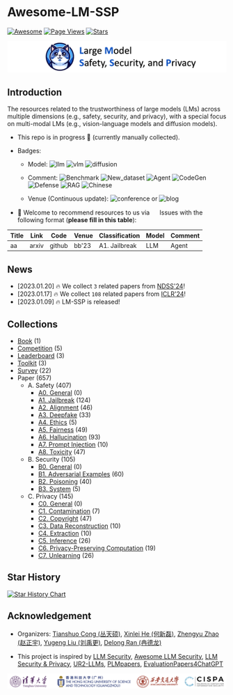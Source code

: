 # Awesome-LM-SSP

[![Awesome](https://awesome.re/badge.svg)](https://awesome.re)
[![Page Views](https://badges.toozhao.com/badges/01HMRJE3211AJ2QD2X9AKTQG67/blue.svg)](.)
[![Stars](https://img.shields.io/github/stars/ThuCCSLab/Awesome-LM-SSP)](.)

[<img src="figure/title_new.png" alt="Awesome-LM-SSP" width="1000" height="auto" class="center">](.)

## Introduction 
The resources related to the trustworthiness of large models (LMs) across multiple dimensions (e.g., safety, security, and privacy),                  with a special focus on multi-modal LMs (e.g., vision-language models and diffusion models). 

- This repo is in progress :seedling: (currently manually collected).
- Badges: 

    - Model: ![llm](https://img.shields.io/badge/llm-589cf4) ![vlm](https://img.shields.io/badge/vlm-c7688b)  ![diffusion](https://img.shields.io/badge/diffusion-a99cf4) 

    - Comment: ![Benchmark](https://img.shields.io/badge/Benchmark-87b800) ![New_dataset](https://img.shields.io/badge/New_dataset-87b800) ![Agent](https://img.shields.io/badge/Agent-87b800)                 ![CodeGen](https://img.shields.io/badge/CodeGen-87b800) ![Defense](https://img.shields.io/badge/Defense-87b800) ![RAG](https://img.shields.io/badge/RAG-87b800) ![Chinese](https://img.shields.io/badge/Chinese-87b800) 

   - Venue (Continuous update): ![conference](https://img.shields.io/badge/conference-f1b800) or ![blog](https://img.shields.io/badge/blog-f1b800)

- :sunflower: Welcome to recommend resources to us via <a href="https://github.com/ThuCCSLab/Awesome-LM-SSP/issues"> <img src="https://icons.iconarchive.com/icons/github/octicons/128/issue-opened-16-icon.png" width="15" height="15"></a> Issues with the following format (**please fill in this table**): 

| Title | Link  | Code |   Venue |  Classification |  Model | Comment | 
| ---- |---- |---- |---- |---- |----|----| 
| aa |  arxiv | github  | bb'23    |  A1. Jailbreak | LLM  | Agent | 

## News
- [2023.01.20] :fire: We collect `3` related papers from [NDSS'24](https://www.ndss-symposium.org/ndss2024/accepted-papers/)!
- [2023.01.17] :fire: We collect `108` related papers from [ICLR'24](https://openreview.net/group?id=ICLR.cc/2024/Conference)!
- [2023.01.09] :fire: LM-SSP is released!

## Collections
- [Book](collection/book.md) (1)
- [Competition](collection/competition.md) (5)
- [Leaderboard](collection/leaderboard.md) (3)
- [Toolkit](collection/toolkit.md) (3)
- [Survey](collection/survey.md) (22)
- Paper (657)
    - A. Safety (407)
        - [A0. General](collection/paper/safety/general.md) (0)
        - [A1. Jailbreak](collection/paper/safety/jailbreak.md) (124)
        - [A2. Alignment](collection/paper/safety/alignment.md) (46)
        - [A3. Deepfake](collection/paper/safety/deepfake.md) (33)
        - [A4. Ethics](collection/paper/safety/ethics.md) (5)
        - [A5. Fairness](collection/paper/safety/fairness.md) (49)
        - [A6. Hallucination](collection/paper/safety/hallucination.md) (93)
        - [A7. Prompt Injection](collection/paper/safety/prompt_injection.md) (10)
        - [A8. Toxicity](collection/paper/safety/toxicity.md) (47)
    - B. Security (105)
        - [B0. General](collection/paper/security/general.md) (0)
        - [B1. Adversarial Examples](collection/paper/security/adversarial_examples.md) (60)
        - [B2. Poisoning](collection/paper/security/poisoning.md) (40)
        - [B3. System](collection/paper/security/system.md) (5)
    - C. Privacy (145)
        - [C0. General](collection/paper/privacy/general.md) (0)
        - [C1. Contamination](collection/paper/privacy/contamination.md) (7)
        - [C2. Copyright](collection/paper/privacy/copyright.md) (47)
        - [C3. Data Reconstruction](collection/paper/privacy/data_reconstruction.md) (10)
        - [C4. Extraction](collection/paper/privacy/extraction.md) (10)
        - [C5. Inference](collection/paper/privacy/inference.md) (26)
        - [C6. Privacy-Preserving Computation](collection/paper/privacy/privacy-preserving_computation.md) (19)
        - [C7. Unlearning](collection/paper/privacy/unlearning.md) (26)

## Star History

[![Star History Chart](https://api.star-history.com/svg?repos=ThuCCSLab/Awesome-LM-SSP&type=Date)](https://star-history.com/#ThuCCSLab/Awesome-LM-SSP&Date)

## Acknowledgement

- Organizers: [Tianshuo Cong (丛天硕)](https://tianshuocong.github.io/), [Xinlei He (何新磊)](https://xinleihe.github.io/), [Zhengyu Zhao (赵正宇)](https://zhengyuzhao.github.io/), [Yugeng Liu (刘禹更)](https://liu.ai/), [Delong Ran (冉德龙)](https://github.com/eggry)

- This project is inspired by [LLM Security](https://llmsecurity.net/), [Awesome LLM Security](https://github.com/corca-ai/awesome-llm-security), [LLM Security & Privacy](https://github.com/chawins/llm-sp),             [UR2-LLMs](https://github.com/jxzhangjhu/Awesome-LLM-Uncertainty-Reliability-Robustness), [PLMpapers](https://github.com/thunlp/PLMpapers), [EvaluationPapers4ChatGPT](https://github.com/THU-KEG/EvaluationPapers4ChatGPT)

<p align="center"><img src="figure/logo.png" width="900" /></p>